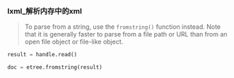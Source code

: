 ### lxml_解析内存中的xml
> To parse from a string, use the ``fromstring()`` function instead.
>Note that it is generally faster to parse from a file path or URL
>than from an open file object or file-like object.
```python
result = handle.read()

doc = etree.fromstring(result)
```
